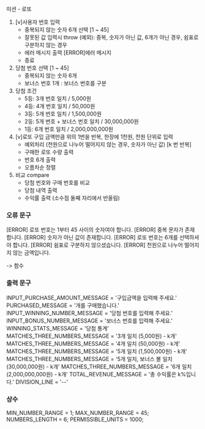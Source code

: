 미션 - 로또

1. [v]사용자 번호 입력
   - 중복되지 않는 숫자 6개 선택 [1 ~ 45]
   - 잘못된 값 입력시 throw
     (예외): 중복, 숫자가 아닌 값, 6개가 아닌 경우, 쉼표로 구분하지 않는 경우
   - 에러 메시지 출력 [ERROR]에러 메시지
   - 종료
2. 당첨 번호 선택 [1 ~ 45]
   - 중복되지 않는 숫자 6개
   - 보너스 번호 1개 : 보너스 번호를 구분
3. 당첨 조건
   - 5등: 3개 번호 일치 / 5,000원
   - 4등: 4개 번호 일치 / 50,000원
   - 3등: 5개 번호 일치 / 1,500,000원
   - 2등: 5개 번호 + 보너스 번호 일치 / 30,000,000원
   - 1등: 6개 번호 일치 / 2,000,000,000원
4. [v]로또 구입 금액만큼 위의 1번을 반복, 한장에 1천원, 천원 단위로 입력
   - 예외처리 (천원으로 나누어 떨어지지 않는 경우, 숫자가 아닌 값)
     [k 번 반복]
   - 구매한 로또 수량 출력
   - 번호 6개 출력
   - 오름차순 정렬
5. 비교
   compare
   - 당첨 번호와 구매 번호를 비교
   - 당첨 내역 출력
   - 수익률 출력 (소수점 둘째 자리에서 반올림)

### 오류 문구

[ERROR] 로또 번호는 1부터 45 사이의 숫자여야 합니다.
[ERROR] 중복 문자가 존재합니다.
[ERROR] 숫자가 아닌 값이 존재합니다.
[ERROR] 로또 번호는 6개를 선택하셔야 합니다.
[ERROR] 쉼표로 구분하지 않으셨습니다.
[ERROR] 천원으로 나누어 떨어지지 않는 금액입니다.

-> 함수

### 출력 문구

INPUT_PURCHASE_AMOUNT_MESSAGE = '구입금액을 입력해 주세요.'
PURCHASED_MESSAGE = '개를 구매했습니다.'
INPUT_WINNING_NUMBER_MESSAGE = '당첨 번호를 입력해 주세요.'
INPUT_BONUS_NUMBER_MESSAGE = '보너스 번호를 입력해 주세요.'
WINNING_STATS_MESSAGE = '당첨 통계'
MATCHES_THREE_NUMBERS_MESSAGE = '3개 일치 (5,000원) - k개'
MATCHES_THREE_NUMBERS_MESSAGE = '4개 일치 (50,000원) - k개'
MATCHES_THREE_NUMBERS_MESSAGE = '5개 일치 (1,500,000원) - k개'
MATCHES_THREE_NUMBERS_MESSAGE = '5개 일치, 보너스 볼 일치 (30,000,000원) - k개'
MATCHES_THREE_NUMBERS_MESSAGE = '6개 일치 (2,000,000,000원) - k개'
TOTAL_REVENUE_MESSAGE = '총 수익률은 k%입니다.'
DIVISION_LINE = '--'

### 상수

MIN_NUMBER_RANGE = 1;
MAX_NUMBER_RANGE = 45;
NUMBERS_LENGTH = 6;
PERMISSIBLE_UNITS = 1000;
